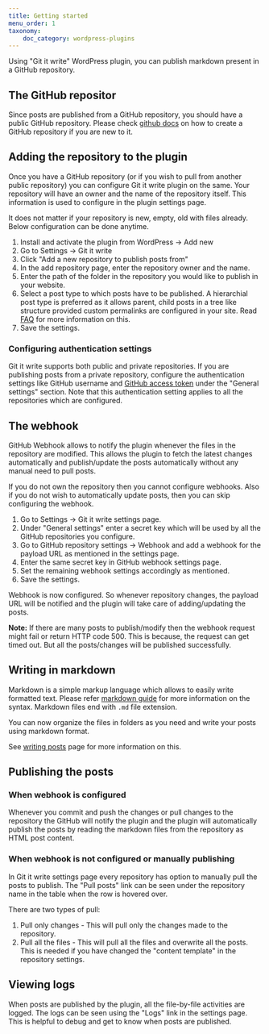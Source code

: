 ```yaml
---
title: Getting started
menu_order: 1
taxonomy:
    doc_category: wordpress-plugins
---
```


Using "Git it write" WordPress plugin, you can publish markdown present in a GitHub repository.

## The GitHub repositor

Since posts are published from a GitHub repository, you should have a public GitHub repository. Please check [github docs](https://docs.github.com/en/github/getting-started-with-github/create-a-repo) on how to create a GitHub repository if you are new to it.

## Adding the repository to the plugin

Once you have a GitHub repository (or if you wish to pull from another public repository) you can configure Git it write plugin on the same. Your repository will have an owner and the name of the repository itself. This information is used to configure in the plugin settings page.

It does not matter if your repository is new, empty, old with files already. Below configuration can be done anytime.

1. Install and activate the plugin from WordPress -> Add new
1. Go to Settings -> Git it write
1. Click "Add a new repository to publish posts from"
1. In the add repository page, enter the repository owner and the name.
1. Enter the path of the folder in the repository you would like to publish in your website.
1. Select a post type to which posts have to be published. A hierarchial post type is preferred as it allows parent, child posts in a tree like structure provided custom permalinks are configured in your site. Read [FAQ](./faq.md) for more information on this.
1. Save the settings.

### Configuring authentication settings

Git it write supports both public and private repositories. If you are publishing posts from a private repository, configure the authentication settings like GitHub username and [GitHub access token](https://docs.github.com/en/authentication/keeping-your-account-and-data-secure/creating-a-personal-access-token#creating-a-token) under the "General settings" section. Note that this authentication setting applies to all the repositories which are configured.

## The webhook

GitHub Webhook allows to notify the plugin whenever the files in the repository are modified. This allows the plugin to fetch the latest changes automatically and publish/update the posts automatically without any manual need to pull posts.

If you do not own the repository then you cannot configure webhooks. Also if you do not wish to automatically update posts, then you can skip configuring the webhook.

1. Go to Settings -> Git it write settings page.
1. Under "General settings" enter a secret key which will be used by all the GitHub repositories you configure.
1. Go to GitHub repository settings -> Webhook and add a webhook for the payload URL as mentioned in the settings page.
1. Enter the same secret key in GitHub webhook settings page.
1. Set the remaining webhook settings accordingly as mentioned.
1. Save the settings.

Webhook is now configured. So whenever repository changes, the payload URL will be notified and the plugin will take care of adding/updating the posts.

**Note:** If there are many posts to publish/modify then the webhook request might fail or return HTTP code 500. This is because, the request can get timed out. But all the posts/changes will be published successfully.

## Writing in markdown

Markdown is a simple markup language which allows to easily write formatted text. Please refer [markdown guide](https://www.markdownguide.org/getting-started/) for more information on the syntax. Markdown files end with `.md` file extension.

You can now organize the files in folders as you need and write your posts using markdown format.

See [writing posts](./writing-posts.md) page for more information on this.

## Publishing the posts

### When webhook is configured

Whenever you commit and push the changes or pull changes to the repository the GitHub will notify the plugin and the plugin will automatically publish the posts by reading the markdown files from the repository as HTML post content.

### When webhook is not configured or manually publishing

In Git it write settings page every repository has option to manually pull the posts to publish. The "Pull posts" link can be seen under the repository name in the table when the row is hovered over.

There are two types of pull:

1. Pull only changes - This will pull only the changes made to the repository.
2. Pull all the files - This will pull all the files and overwrite all the posts. This is needed if you have changed the "content template" in the repository settings.

## Viewing logs

When posts are published by the plugin, all the file-by-file activities are logged. The logs can be seen using the "Logs" link in the settings page. This is helpful to debug and get to know when posts are published.
